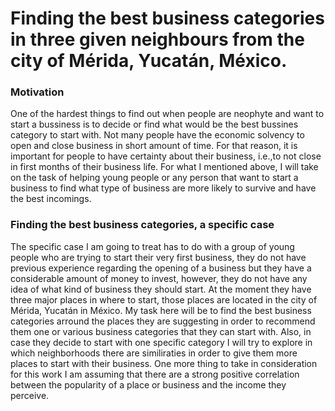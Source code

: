 # Finding the best business categories in three given neighbours from the city of Mérida, Yucatán, México.

### Motivation

One of the hardest things to find out when people are neophyte and want to start a bussiness is to decide or find what would be the best bussines category to start with. Not many people have the economic solvency to open and close business in short amount of time. For that reason, it is important for people to have certainty about their business, i.e.,to not close in first months of their business life.
For what I mentioned above, I will take on the task of helping young people or any person that want to start a business to find what type of business are more likely to survive and have the best incomings.

### Finding the best business categories, a specific case

The specific case I am going to treat has to do with a group of young people who are trying to start their very first business, they do not have previous experience regarding the opening of a business but they have a considerable amount of money to invest, however, they do not have any idea of what kind of business they should start. At the moment they have three major places in where to start, those places are located in the city of Mérida, Yucatán in México. 
My task here will be to find the best business categories arround the places they are suggesting in order to recommend them one or various business categories that they can start with. Also, in case they decide to start with one specific category I will try to explore in which neighborhoods there are similiraties in order to give them more places to start with their business. One more thing to take in consideration for this work I am assuming that there are a strong positive correlation between the popularity of a place or business and the income they perceive.

